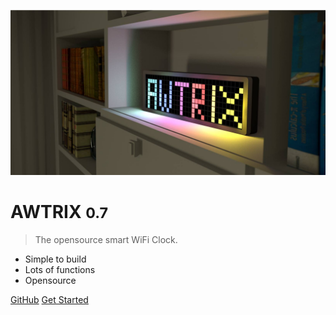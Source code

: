 ![logo](assets/awtrix.jpg)

# AWTRIX <small>0.7</small>

> The opensource smart WiFi Clock.

* Simple to build
* Lots of functions
* Opensource


[GitHub](https://github.com/awtrix/awtrix)
[Get Started](#readme)
